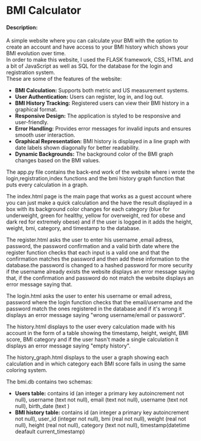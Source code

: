 # BMI Calculator
#### Description:
A simple website where you can calculate your BMI with the option to create an account  and have access to your BMI history which shows your BMI evolution over time.<br>
In order to make this website, I used the FLASK framework, CSS, HTML and a bit of JavaScript as well as SQL for the database for the login and registration system.<br>
These are some of the features of the website:<br>
- **BMI Calculation:** Supports both metric and US measurement systems.
- **User Authentication:** Users can register, log in, and log out.
- **BMI History Tracking:** Registered users can view their BMI history in a graphical format.
- **Responsive Design:** The application is styled to be responsive and user-friendly.
- **Error Handling:** Provides error messages for invalid inputs and ensures smooth user interaction.
- **Graphical Representation:** BMI history is displayed in a line graph with date labels shown diagonally for better readability.
- **Dynamic Backgrounds:** The background color of the BMI graph changes based on the BMI values.

The app.py file contains the back-end work of the website where i wrote the login,registration,index functions and the bmi history graph function that puts every calculation in a graph.<br>

The index.html page is the main page that works as a guest account where you can just make a quick calculation and the have the result displayed in a box with its background color changes for each category (blue for underweight, green for healthy, yellow for overweight, red for obese and dark red for extremely obese) and if the user is logged in it adds the height, weight, bmi, category, and timestamp to the database.<br>

The register.html asks the user to enter his username ,email adress, password, the password confirmation and a valid birth date where the register function checks that each input is a valid one and that the confirmation matches the password and then add these information to the database.the password is changed to a hashed password for more security if the username already exists the website displays an error message saying that, if the confirmation and password do not match the website displays an error message saying that. <br>

The login.html asks the user to enter his username or email adress, password where the login function checks that the email/username and the password match the ones registered in the database and if it's wrong it displays an error message saying "wrong username/email or password".<br>

The history.html displays to the user every calculation made with his account in the form of a table showing the timestamp, height, weight, BMI score, BMI category and if the user hasn't made a single calculation it displays an error message saying "empty history".<br>

The history_graph.html displays to the user a graph showing each calculation and in which category each BMI score falls in using the same coloring system.<br>

The bmi.db contains two schemas:
- **Users table:** contains id (an integer a primary key autoincrement not null), username (text not null), email (text not null), username (text not null), birth_date (text )
- **BMI history table:** contains id (an integer a primary key autoincrement not null), user_id (integer not null), bmi (real not null), weight (real not null), height (real not null), category (text not null), timestamp(datetime deafault current_timestamp)

